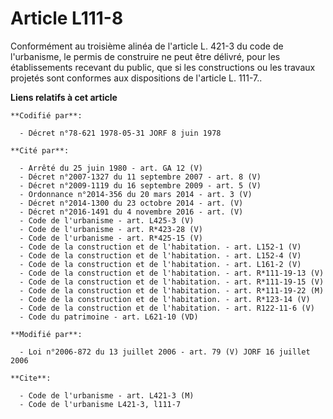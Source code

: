 # Article L111-8

Conformément au troisième alinéa de l'article L. 421-3 du code de l'urbanisme, le permis de construire ne peut être délivré,
pour les établissements recevant du public, que si les constructions ou les travaux projetés sont conformes aux dispositions
de l'article L. 111-7..

**Liens relatifs à cet article**

	**Codifié par**:

	  - Décret n°78-621 1978-05-31 JORF 8 juin 1978

	**Cité par**:

	  - Arrêté du 25 juin 1980 - art. GA 12 (V)
	  - Décret n°2007-1327 du 11 septembre 2007 - art. 8 (V)
	  - Décret n°2009-1119 du 16 septembre 2009 - art. 5 (V)
	  - Ordonnance n°2014-356 du 20 mars 2014 - art. 3 (V)
	  - Décret n°2014-1300 du 23 octobre 2014 - art. (V)
	  - Décret n°2016-1491 du 4 novembre 2016 - art. (V)
	  - Code de l'urbanisme - art. L425-3 (V)
	  - Code de l'urbanisme - art. R*423-28 (V)
	  - Code de l'urbanisme - art. R*425-15 (V)
	  - Code de la construction et de l'habitation. - art. L152-1 (V)
	  - Code de la construction et de l'habitation. - art. L152-4 (V)
	  - Code de la construction et de l'habitation. - art. L161-2 (V)
	  - Code de la construction et de l'habitation. - art. R*111-19-13 (V)
	  - Code de la construction et de l'habitation. - art. R*111-19-15 (V)
	  - Code de la construction et de l'habitation. - art. R*111-19-22 (M)
	  - Code de la construction et de l'habitation. - art. R*123-14 (V)
	  - Code de la construction et de l'habitation. - art. R122-11-6 (V)
	  - Code du patrimoine - art. L621-10 (VD)

	**Modifié par**:

	  - Loi n°2006-872 du 13 juillet 2006 - art. 79 (V) JORF 16 juillet 2006

	**Cite**:

	  - Code de l'urbanisme - art. L421-3 (M)
	  - Code de l'urbanisme L421-3, l111-7
